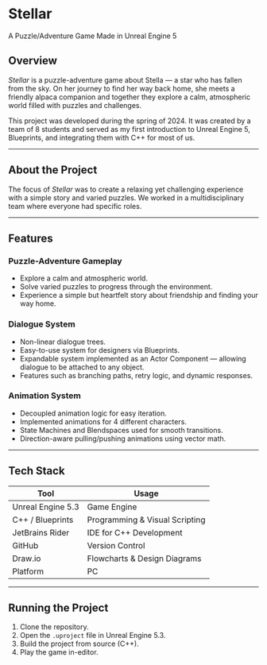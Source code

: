 # Stellar  

A Puzzle/Adventure Game Made in Unreal Engine 5  

## Overview  
*Stellar* is a puzzle-adventure game about Stella — a star who has fallen from the sky. On her journey to find her way back home, she meets a friendly alpaca companion and together they explore a calm, atmospheric world filled with puzzles and challenges.

This project was developed during the spring of 2024. It was created by a team of 8 students and served as my first introduction to Unreal Engine 5, Blueprints, and integrating them with C++ for most of us.

---

## About the Project  
The focus of *Stellar* was to create a relaxing yet challenging experience with a simple story and varied puzzles. We worked in a multidisciplinary team where everyone had specific roles.

---

## Features  

### Puzzle-Adventure Gameplay  
- Explore a calm and atmospheric world.  
- Solve varied puzzles to progress through the environment.  
- Experience a simple but heartfelt story about friendship and finding your way home.  

### Dialogue System  
- Non-linear dialogue trees.  
- Easy-to-use system for designers via Blueprints.  
- Expandable system implemented as an Actor Component — allowing dialogue to be attached to any object.  
- Features such as branching paths, retry logic, and dynamic responses.

### Animation System  
- Decoupled animation logic for easy iteration.  
- Implemented animations for 4 different characters.  
- State Machines and Blendspaces used for smooth transitions.  
- Direction-aware pulling/pushing animations using vector math.

---

## Tech Stack  

| Tool         | Usage                              |
|--------------|------------------------------------|
| Unreal Engine 5.3 | Game Engine                   |
| C++ / Blueprints  | Programming & Visual Scripting |
| JetBrains Rider   | IDE for C++ Development        |
| GitHub            | Version Control                |
| Draw.io           | Flowcharts & Design Diagrams   |
| Platform          | PC                             |

---

## Running the Project  

1. Clone the repository.  
2. Open the `.uproject` file in Unreal Engine 5.3.  
3. Build the project from source (C++).  
4. Play the game in-editor.

